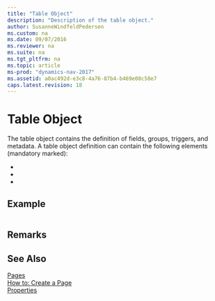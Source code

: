 ```yaml
---
title: "Table Object"
description: "Description of the table object."
author: SusanneWindfeldPedersen
ms.custom: na
ms.date: 09/07/2016
ms.reviewer: na
ms.suite: na
ms.tgt_pltfrm: na
ms.topic: article
ms-prod: "dynamics-nav-2017"
ms.assetid: a0ac492d-e3c8-4a76-87b4-b469e08c58e7
caps.latest.revision: 18
---
```

# Table Object
The table object contains the definition of fields, groups, triggers, and metadata. A table object definition can contain the following elements (mandatory marked):

+ 
+ 
+  


## Example

```

``` 
  
## Remarks  
  
## See Also  
 [Pages](../dynamics-nav/Pages.md)   
 [How to: Create a Page](../dynamics-nav/How%20to:%20Create%20a%20Page.md)   
 [Properties](../dynamics-nav/Properties.md)
